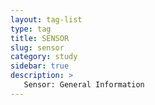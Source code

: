 ```yaml
---
layout: tag-list
type: tag
title: SENSOR
slug: sensor
category: study
sidebar: true
description: >
   Sensor: General Information
---
```

